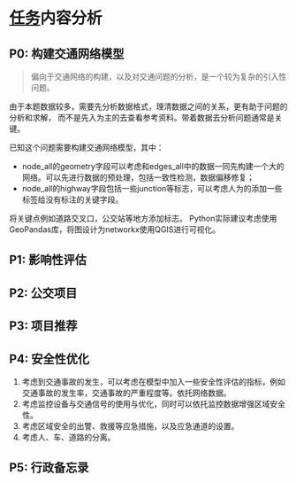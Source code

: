 # [任务](../problem/CHINESE.md#任务需求)内容分析

## P0: 构建交通网络模型

> 偏向于交通网络的构建，以及对交通问题的分析，是一个较为复杂的引入性问题。

由于本题数据较多，需要先分析数据格式，理清数据之间的关系，更有助于问题的分析和求解，
而不是先入为主的去查看参考资料。带着数据去分析问题通常是关键。

已知这个问题需要构建交通网络模型，其中：
- node_all的geometry字段可以考虑和edges_all中的数据一同先构建一个大的网络。可以先进行数据的预处理，包括一致性检测，数据偏移修复；
- node_all的highway字段包括一些junction等标志，可以考虑人为的添加一些标签给没有标注的关键字段。

将关键点例如道路交叉口，公交站等地方添加标志。
Python实际建议考虑使用GeoPandas库，将图设计为networkx使用QGIS进行可视化。


## P1: 影响性评估

## P2: 公交项目

## P3: 项目推荐

## P4: 安全性优化

1. 考虑到交通事故的发生，可以考虑在模型中加入一些安全性评估的指标，例如交通事故的发生率，交通事故的严重程度等。依托网络数据。
2. 考虑监控设备与交通信号的使用与优化，同时可以依托监控数据增强区域安全性。
3. 考虑区域安全的出警、救援等应急措施，以及应急通道的设置。
4. 考虑人、车、道路的分离。

## P5: 行政备忘录


